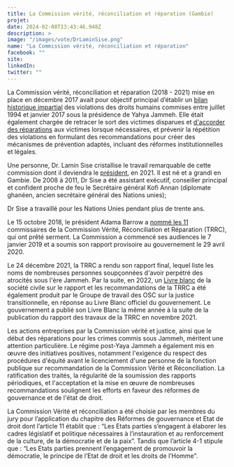 ```yaml
---
title: La Commission vérité, réconciliation et réparation (Gambie)
projet: 
date: 2024-02-08T13:43:46.948Z
description: >
image: "/images/vote/DrLaminSise.png"
name: "La Commission vérité, réconciliation et réparation"
facebook: ""
site: 
linkedIn: 
twitter: ""
---
```

La Commission vérité, réconciliation et réparation (2018 - 2021) mise en place en décembre 2017 avait pour objectif principal d’établir un [bilan historique impartial](https://www.lemonde.fr/afrique/article/2021/12/25/gambie-la-commission-verite-et-reconciliation-recommande-des-poursuites-contre-l-ex-dictateur-yahya-jammeh_6107259_3212.html) des violations des droits humains commises entre juillet 1994 et janvier 2017 sous la présidence de Yahya Jammeh. Elle était également chargée de retracer le sort des victimes disparues et [d'accorder des réparations](https://thepoint.gm/africa/gambia/french/la-commission-verite-reconciliation-et-reparations-recommande-des-poursuites-judiciaires-contre-les-auteurs-des-plus-grosses-violations-des-droits-de-lhomme) aux victimes lorsque nécessaires, et prévenir la répétition des violations en formulant des recommandations pour créer des mécanismes de prévention adaptés, incluant des réformes institutionnelles et légales. 

Une personne, Dr. Lamin Sise cristallise le travail remarquable de cette commission dont il deviendra le [président](https://www.kerrfatou.com/justice-ministry-appoints-dr-lamin-j-sise-as-chairperson-of-trrc/), en 2021. Il est né et a grandi en Gambie. De 2008 à 2011, Dr Sise a été assistant exécutif, conseiller principal et confident proche de feu le Secrétaire général Kofi Annan (diplomate ghanéen, ancien secrétaire général des Nations unies);

Dr Sise a travaillé pour les Nations Unies pendant plus de trente ans. 

Le 15 octobre 2018, le président Adama Barrow a [nommé les 11](https://www.rfi.fr/fr/afrique/20181014-gambie-lancement-commission-verite-reconciliation-dictature-yahya-jammeh) commissaires de la Commission Vérité, Réconciliation et Réparation (TRRC), qui ont prêté serment. La Commission a commencé ses audiences le 7 janvier 2019 et a soumis son rapport provisoire au gouvernement le 29 avril 2020.

Le 24 décembre 2021, la TRRC a rendu son rapport final, lequel liste les noms de nombreuses personnes soupçonnées d'avoir perpétré des atrocités sous l'ère Jammeh. Par la suite, en 2022, un [Livre blanc](https://www.moj.gm/download-file/81d650ed-dc36-11ec-8f4f-025103a708b7) de la société civile sur le rapport et les recommandations de la TRRC a été également produit par le Groupe de travail des OSC sur la justice transitionnelle, en réponse au Livre Blanc officiel du gouvernement. Le gouvernement a publié son Livre Blanc la même année à la suite de la publication du rapport  des travaux de la TRRC en novembre 2021.

Les actions entreprises par la Commission vérité et justice, ainsi que le début des réparations pour les crimes commis sous Jammeh, méritent une attention particulière. Le régime post-Yaya Jammeh a également mis en œuvre des initiatives positives, notamment l'exigence du respect des procédures d'équité avant le licenciement d'une personne de la fonction publique sur recommandation de la Commission Vérité et Réconciliation. La ratification des traités, la régularité de la soumission des rapports périodiques, et l'acceptation et la mise en œuvre de nombreuses recommandations soulignent les efforts en faveur des réformes de gouvernance et de l'état de droit.


La Commission Vérité et réconciliation a été choisie par les membres du jury pour l’application du chapitre des Réformes de gouvernance et Etat de droit dont l’article 11 établit que : “Les Etats parties s’engagent à élaborer les cadres législatif et politique nécessaires à l’instauration et au renforcement de la culture, de la démocratie et de la paix”. Tandis que l’article 4-1 stipule que : “Les Etats parties prennent l’engagement de promouvoir la démocratie, le principe de l’Etat de droit et les droits de l’Homme”. 
